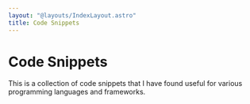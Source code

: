 ```yaml
---
layout: "@layouts/IndexLayout.astro"
title: Code Snippets
---
```


# Code Snippets

This is a collection of code snippets that I have found useful for various programming languages and frameworks.